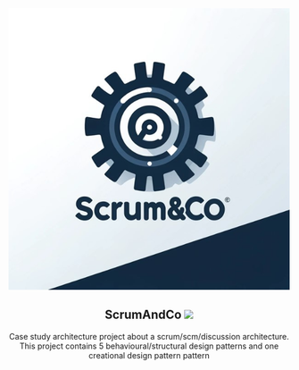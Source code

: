 <div align="center">
    <img src="./assets/logo.jpg" alt="Logo" />
    <h2 align="center">ScrumAndCo <img src="https://sonarcloud.io/api/project_badges/measure?project=B1naryB0ys_ScrumAndCo&metric=reliability_rating" /></h2>
    <p align="center">Case study architecture project about a scrum/scm/discussion architecture. This project contains 5 behavioural/structural design patterns and one creational design pattern pattern</p>
</div>





